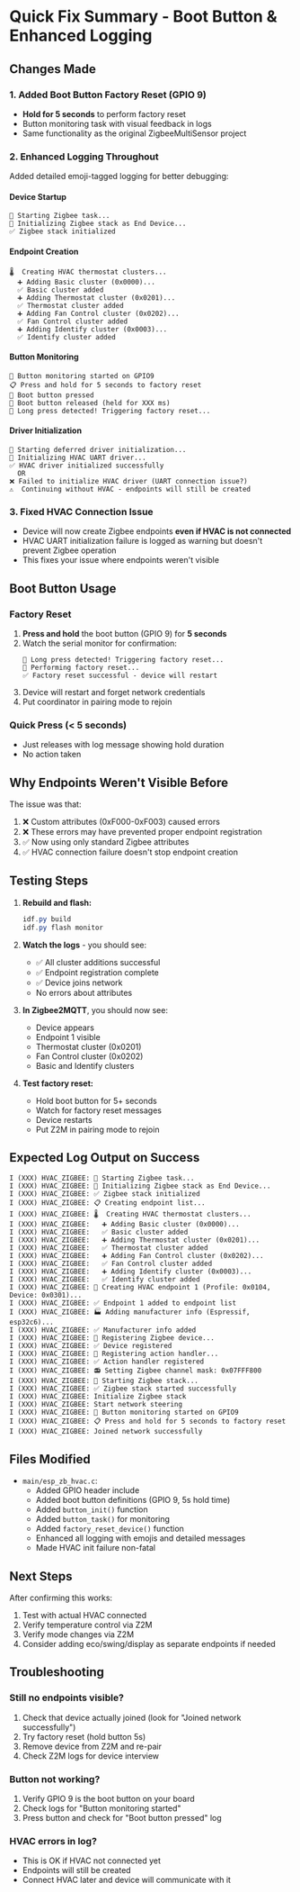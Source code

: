 # Quick Fix Summary - Boot Button & Enhanced Logging

## Changes Made

### 1. Added Boot Button Factory Reset (GPIO 9)
- **Hold for 5 seconds** to perform factory reset
- Button monitoring task with visual feedback in logs
- Same functionality as the original ZigbeeMultiSensor project

### 2. Enhanced Logging Throughout
Added detailed emoji-tagged logging for better debugging:

#### Device Startup
```
🚀 Starting Zigbee task...
📡 Initializing Zigbee stack as End Device...
✅ Zigbee stack initialized
```

#### Endpoint Creation
```
🌡️  Creating HVAC thermostat clusters...
  ➕ Adding Basic cluster (0x0000)...
  ✅ Basic cluster added
  ➕ Adding Thermostat cluster (0x0201)...
  ✅ Thermostat cluster added
  ➕ Adding Fan Control cluster (0x0202)...
  ✅ Fan Control cluster added
  ➕ Adding Identify cluster (0x0003)...
  ✅ Identify cluster added
```

#### Button Monitoring
```
🔘 Button monitoring started on GPIO9
📋 Press and hold for 5 seconds to factory reset
🔘 Boot button pressed
🔘 Boot button released (held for XXX ms)
🔄 Long press detected! Triggering factory reset...
```

#### Driver Initialization
```
🔧 Starting deferred driver initialization...
🔧 Initializing HVAC UART driver...
✅ HVAC driver initialized successfully
  OR
❌ Failed to initialize HVAC driver (UART connection issue?)
⚠️  Continuing without HVAC - endpoints will still be created
```

### 3. Fixed HVAC Connection Issue
- Device will now create Zigbee endpoints **even if HVAC is not connected**
- HVAC UART initialization failure is logged as warning but doesn't prevent Zigbee operation
- This fixes your issue where endpoints weren't visible

## Boot Button Usage

### Factory Reset
1. **Press and hold** the boot button (GPIO 9) for **5 seconds**
2. Watch the serial monitor for confirmation:
   ```
   🔄 Long press detected! Triggering factory reset...
   🔄 Performing factory reset...
   ✅ Factory reset successful - device will restart
   ```
3. Device will restart and forget network credentials
4. Put coordinator in pairing mode to rejoin

### Quick Press (< 5 seconds)
- Just releases with log message showing hold duration
- No action taken

## Why Endpoints Weren't Visible Before

The issue was that:
1. ❌ Custom attributes (0xF000-0xF003) caused errors
2. ❌ These errors may have prevented proper endpoint registration
3. ✅ Now using only standard Zigbee attributes
4. ✅ HVAC connection failure doesn't stop endpoint creation

## Testing Steps

1. **Rebuild and flash:**
   ```powershell
   idf.py build
   idf.py flash monitor
   ```

2. **Watch the logs** - you should see:
   - ✅ All cluster additions successful
   - ✅ Endpoint registration complete
   - ✅ Device joins network
   - No errors about attributes

3. **In Zigbee2MQTT**, you should now see:
   - Device appears
   - Endpoint 1 visible
   - Thermostat cluster (0x0201)
   - Fan Control cluster (0x0202)
   - Basic and Identify clusters

4. **Test factory reset:**
   - Hold boot button for 5+ seconds
   - Watch for factory reset messages
   - Device restarts
   - Put Z2M in pairing mode to rejoin

## Expected Log Output on Success

```
I (XXX) HVAC_ZIGBEE: 🚀 Starting Zigbee task...
I (XXX) HVAC_ZIGBEE: 📡 Initializing Zigbee stack as End Device...
I (XXX) HVAC_ZIGBEE: ✅ Zigbee stack initialized
I (XXX) HVAC_ZIGBEE: 📋 Creating endpoint list...
I (XXX) HVAC_ZIGBEE: 🌡️  Creating HVAC thermostat clusters...
I (XXX) HVAC_ZIGBEE:   ➕ Adding Basic cluster (0x0000)...
I (XXX) HVAC_ZIGBEE:   ✅ Basic cluster added
I (XXX) HVAC_ZIGBEE:   ➕ Adding Thermostat cluster (0x0201)...
I (XXX) HVAC_ZIGBEE:   ✅ Thermostat cluster added
I (XXX) HVAC_ZIGBEE:   ➕ Adding Fan Control cluster (0x0202)...
I (XXX) HVAC_ZIGBEE:   ✅ Fan Control cluster added
I (XXX) HVAC_ZIGBEE:   ➕ Adding Identify cluster (0x0003)...
I (XXX) HVAC_ZIGBEE:   ✅ Identify cluster added
I (XXX) HVAC_ZIGBEE: 🔌 Creating HVAC endpoint 1 (Profile: 0x0104, Device: 0x0301)...
I (XXX) HVAC_ZIGBEE: ✅ Endpoint 1 added to endpoint list
I (XXX) HVAC_ZIGBEE: 🏭 Adding manufacturer info (Espressif, esp32c6)...
I (XXX) HVAC_ZIGBEE: ✅ Manufacturer info added
I (XXX) HVAC_ZIGBEE: 📝 Registering Zigbee device...
I (XXX) HVAC_ZIGBEE: ✅ Device registered
I (XXX) HVAC_ZIGBEE: 🔧 Registering action handler...
I (XXX) HVAC_ZIGBEE: ✅ Action handler registered
I (XXX) HVAC_ZIGBEE: 📻 Setting Zigbee channel mask: 0x07FFF800
I (XXX) HVAC_ZIGBEE: 🚀 Starting Zigbee stack...
I (XXX) HVAC_ZIGBEE: ✅ Zigbee stack started successfully
I (XXX) HVAC_ZIGBEE: Initialize Zigbee stack
I (XXX) HVAC_ZIGBEE: Start network steering
I (XXX) HVAC_ZIGBEE: 🔘 Button monitoring started on GPIO9
I (XXX) HVAC_ZIGBEE: 📋 Press and hold for 5 seconds to factory reset
I (XXX) HVAC_ZIGBEE: Joined network successfully
```

## Files Modified

- `main/esp_zb_hvac.c`:
  - Added GPIO header include
  - Added boot button definitions (GPIO 9, 5s hold time)
  - Added `button_init()` function
  - Added `button_task()` for monitoring
  - Added `factory_reset_device()` function
  - Enhanced all logging with emojis and detailed messages
  - Made HVAC init failure non-fatal

## Next Steps

After confirming this works:
1. Test with actual HVAC connected
2. Verify temperature control via Z2M
3. Verify mode changes via Z2M
4. Consider adding eco/swing/display as separate endpoints if needed

## Troubleshooting

### Still no endpoints visible?
1. Check that device actually joined (look for "Joined network successfully")
2. Try factory reset (hold button 5s)
3. Remove device from Z2M and re-pair
4. Check Z2M logs for device interview

### Button not working?
1. Verify GPIO 9 is the boot button on your board
2. Check logs for "Button monitoring started"
3. Press button and check for "Boot button pressed" log

### HVAC errors in log?
- This is OK if HVAC not connected yet
- Endpoints will still be created
- Connect HVAC later and device will communicate with it
